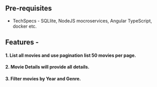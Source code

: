 ## Pre-requisites

* TechSpecs - SQLlite, NodeJS mocroservices, Angular TypeScript, docker etc.


## Features -

#### 1. List all movies and use pagination list 50 movies per page.
#### 2. Movie Details will provide all details.
#### 3. Filter movies by Year and Genre.
